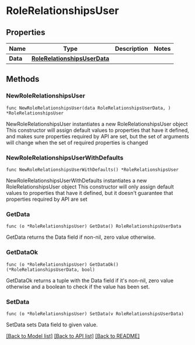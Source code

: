 # RoleRelationshipsUser

## Properties

Name | Type | Description | Notes
------------ | ------------- | ------------- | -------------
**Data** | [**RoleRelationshipsUserData**](RoleRelationshipsUserData.md) |  | 

## Methods

### NewRoleRelationshipsUser

`func NewRoleRelationshipsUser(data RoleRelationshipsUserData, ) *RoleRelationshipsUser`

NewRoleRelationshipsUser instantiates a new RoleRelationshipsUser object
This constructor will assign default values to properties that have it defined,
and makes sure properties required by API are set, but the set of arguments
will change when the set of required properties is changed

### NewRoleRelationshipsUserWithDefaults

`func NewRoleRelationshipsUserWithDefaults() *RoleRelationshipsUser`

NewRoleRelationshipsUserWithDefaults instantiates a new RoleRelationshipsUser object
This constructor will only assign default values to properties that have it defined,
but it doesn't guarantee that properties required by API are set

### GetData

`func (o *RoleRelationshipsUser) GetData() RoleRelationshipsUserData`

GetData returns the Data field if non-nil, zero value otherwise.

### GetDataOk

`func (o *RoleRelationshipsUser) GetDataOk() (*RoleRelationshipsUserData, bool)`

GetDataOk returns a tuple with the Data field if it's non-nil, zero value otherwise
and a boolean to check if the value has been set.

### SetData

`func (o *RoleRelationshipsUser) SetData(v RoleRelationshipsUserData)`

SetData sets Data field to given value.



[[Back to Model list]](../README.md#documentation-for-models) [[Back to API list]](../README.md#documentation-for-api-endpoints) [[Back to README]](../README.md)


